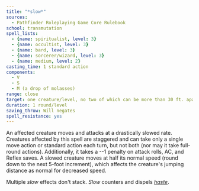 ```yaml
---
title: "*slow*"
sources:
  - Pathfinder Roleplaying Game Core Rulebook
school: transmutation
spell_lists:
  - {name: spiritualist, level: 3}
  - {name: occultist, level: 3}
  - {name: bard, level: 3}
  - {name: sorcerer/wizard, level: 3}
  - {name: medium, level: 2}
casting_time: 1 standard action
components:
  - V
  - S
  - M (a drop of molasses)
range: close
target: one creature/level, no two of which can be more than 30 ft. apart
duration: 1 round/level
saving_throw: Will negates
spell_resistance: yes
---
```


An affected creature moves and attacks at a drastically slowed rate. Creatures affected by this spell are staggered and can take only a single move action or standard action each turn, but not both (nor may it take full-round actions). Additionally, it takes a --1 penalty on attack rolls, AC, and Reflex saves. A slowed creature moves at half its normal speed (round down to the next 5-foot increment), which affects the creature's jumping distance as normal for decreased speed.

Multiple *slow* effects don't stack. *Slow* counters and dispels [*haste*](/spells/slow/).

